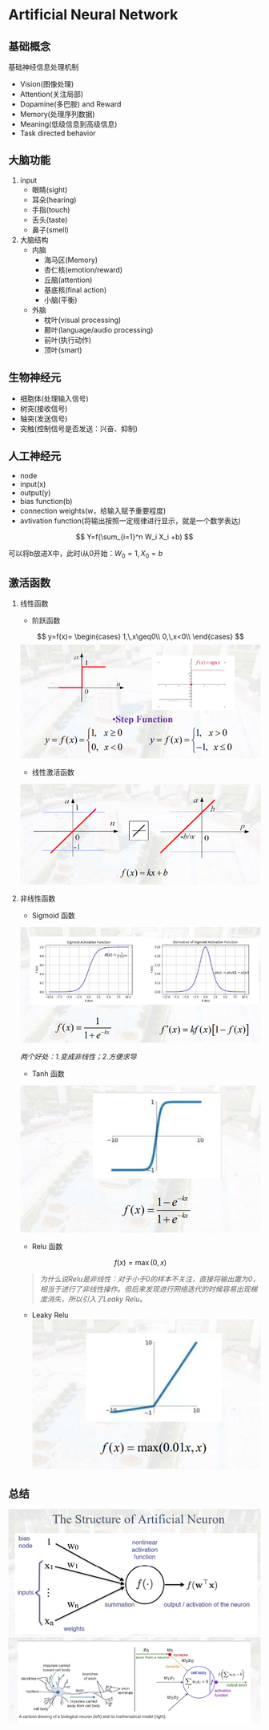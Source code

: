 # Artificial Neural Network  

## 基础概念
基础神经信息处理机制
- Vision(图像处理)
- Attention(关注局部)
- Dopamine(多巴胺) and Reward
- Memory(处理序列数据)
- Meaning(低级信息到高级信息)
- Task directed behavior

## 大脑功能
1. input
    - 眼睛(sight)
    - 耳朵(hearing)
    - 手指(touch)
    - 舌头(taste)
    - 鼻子(smell)
2. 大脑结构
    - 内脑
        - 海马区(Memory)
        - 杏仁核(emotion/reward)
        - 丘脑(attention)
        - 基底核(final action)
        - 小脑(平衡)
    - 外脑
        - 枕叶(visual processing)
        - 颞叶(language/audio processing)
        - 前叶(执行动作)
        - 顶叶(smart)

## 生物神经元
- 细胞体(处理输入信号)
- 树突(接收信号)
- 轴突(发送信号)
- 突触(控制信号是否发送：兴奋、抑制)

## 人工神经元
- node
- input(x)
- output(y)
- bias function(b)
- connection weights(w，给输入赋予重要程度)
- avtivation function(将输出按照一定规律进行显示，就是一个数学表达)

$$  Y=f(\sum_{i=1}^n W_i X_i +b)  $$

可以将b放进X中，此时i从0开始：$W_0=1,X_0=b$

## 激活函数
1. 线性函数
    - 阶跃函数 

    $$
    y=f(x)=
    \begin{cases}
    1,\,x\geq0\\
    0,\,x<0\\
    \end{cases}
    $$
    ![本地路径](img/step_function.png)
    - 线性激活函数

    ![本地路径](img/linear_function.png)
2. 非线性函数

    - Sigmoid 函数

    ![png](img/sigmoid.png)

    _两个好处：1.变成非线性；2.方便求导_

    - Tanh 函数

     ![png](img/tanh.png)

    - Relu 函数

    $$
    f(x)=\max(0,x)
    $$

    >_为什么说Relu是非线性：对于小于0的样本不关注，直接将输出置为0，相当于进行了非线性操作。但后来发现进行网络迭代的时候容易出现梯度消失，所以引入了Leaky Relu。_

    - Leaky Relu
    ![png](img/leaky_relu.png)

## 总结
![png](img/structure.png)
![png](img/formulation.png)
